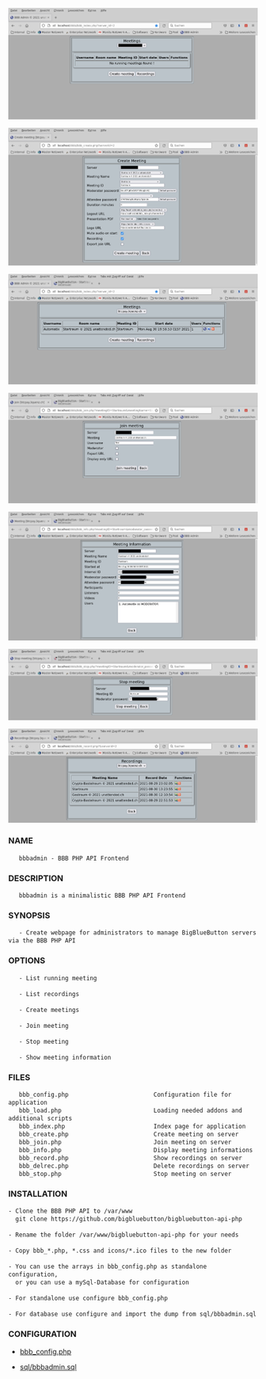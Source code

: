 ![Home page](res/bbb_index.png)

![Create meeting](res/bbb_create.png)

![List meetings](res/bbb_meetings.png)

![Join meeting](res/bbb_join.png)

![Meeting info](res/bbb_info.png)

![Stp meeting](res/bbb_stop.png)

![Recordings](res/bbb_record.png)

### NAME

       bbbadmin - BBB PHP API Frontend

### DESCRIPTION

       bbbadmin is a minimalistic BBB PHP API Frontend


### SYNOPSIS

       - Create webpage for administrators to manage BigBlueButton servers via the BBB PHP API

### OPTIONS

       - List running meeting

       - List recordings

       - Create meetings

       - Join meeting

       - Stop meeting

       - Show meeting information

### FILES

       bbb_config.php                        Configuration file for application
       bbb_load.php                          Loading needed addons and additional scripts
       bbb_index.php                         Index page for application
       bbb_create.php                        Create meeting on server
       bbb_join.php                          Join meeting on server
       bbb_info.php                          Display meeting informations
       bbb_record.php                        Show recordings on server
       bbb_delrec.php                        Delete recordings on server
       bbb_stop.php                          Stop meeting on server

### INSTALLATION

    - Clone the BBB PHP API to /var/www
      git clone https://github.com/bigbluebutton/bigbluebutton-api-php

    - Rename the folder /var/www/bigbluebutton-api-php for your needs

    - Copy bbb_*.php, *.css and icons/*.ico files to the new folder

    - You can use the arrays in bbb_config.php as standalone configuration,
      or you can use a mySql-Database for configuration

    - For standalone use configure bbb_config.php

    - For database use configure and import the dump from sql/bbbadmin.sql

### CONFIGURATION

- [bbb_config.php](bbb_config.php)

- [sql/bbbadmin.sql](sql/bbbadmin.sql)

